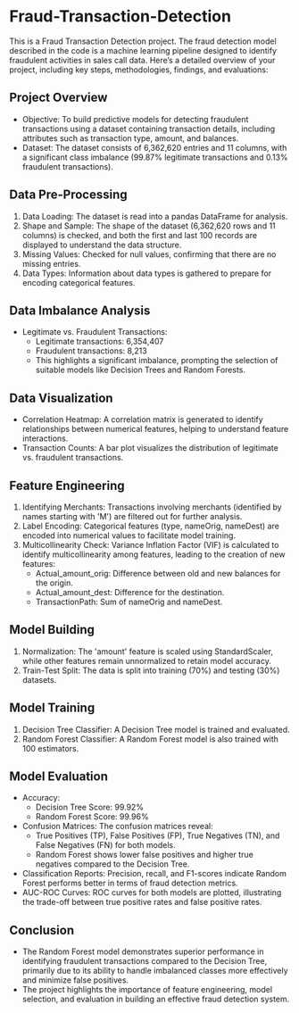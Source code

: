 # Fraud-Transaction-Detection
This is a Fraud Transaction Detection project. The fraud detection model described in the code is a machine learning pipeline designed to identify fraudulent activities in sales call data. Here’s a detailed overview of your project, including key steps, methodologies, findings, and evaluations:

## Project Overview <br>
* Objective: To build predictive models for detecting fraudulent transactions using a dataset containing transaction details, including attributes such as transaction type, amount, and balances.<br>
* Dataset: The dataset consists of 6,362,620 entries and 11 columns, with a significant class imbalance (99.87% legitimate transactions and 0.13% fraudulent transactions). <br>

## Data Pre-Processing <br>
1. Data Loading: The dataset is read into a pandas DataFrame for analysis. <br>
2. Shape and Sample: The shape of the dataset (6,362,620 rows and 11 columns) is checked, and both the first and last 100 records are displayed to understand the data structure. <br>
3. Missing Values: Checked for null values, confirming that there are no missing entries. <br>
4. Data Types: Information about data types is gathered to prepare for encoding categorical features. <br>

## Data Imbalance Analysis <br>
* Legitimate vs. Fraudulent Transactions: <br>
  * Legitimate transactions: 6,354,407 <br>
  * Fraudulent transactions: 8,213 <br>
  * This highlights a significant imbalance, prompting the selection of suitable models like Decision Trees and Random Forests. <br>
  
## Data Visualization <br>
* Correlation Heatmap: A correlation matrix is generated to identify relationships between numerical features, helping to understand feature interactions. <br>
* Transaction Counts: A bar plot visualizes the distribution of legitimate vs. fraudulent transactions. <br>

## Feature Engineering <br>
1. Identifying Merchants: Transactions involving merchants (identified by names starting with 'M') are filtered out for further analysis. <br>
2. Label Encoding: Categorical features (type, nameOrig, nameDest) are encoded into numerical values to facilitate model training. <br>
3. Multicollinearity Check: Variance Inflation Factor (VIF) is calculated to identify multicollinearity among features, leading to the creation of new features: <br>
   * Actual_amount_orig: Difference between old and new balances for the origin. <br>
   * Actual_amount_dest: Difference for the destination. <br>
   * TransactionPath: Sum of nameOrig and nameDest. <br>
   
## Model Building <br>
1. Normalization: The 'amount' feature is scaled using StandardScaler, while other features remain unnormalized to retain model accuracy. <br>
2. Train-Test Split: The data is split into training (70%) and testing (30%) datasets. <br>

## Model Training <br>
1. Decision Tree Classifier: A Decision Tree model is trained and evaluated. <br>
2. Random Forest Classifier: A Random Forest model is also trained with 100 estimators. <br>

## Model Evaluation <br>
* Accuracy: <br>
  * Decision Tree Score: 99.92% <br>
  * Random Forest Score: 99.96% <br>
* Confusion Matrices: The confusion matrices reveal: <br>
  * True Positives (TP), False Positives (FP), True Negatives (TN), and False Negatives (FN) for both models. <br>
  * Random Forest shows lower false positives and higher true negatives compared to the Decision Tree. <br>
* Classification Reports: Precision, recall, and F1-scores indicate Random Forest performs better in terms of fraud detection metrics. <br>
* AUC-ROC Curves: ROC curves for both models are plotted, illustrating the trade-off between true positive rates and false positive rates. <br>

## Conclusion <br>
* The Random Forest model demonstrates superior performance in identifying fraudulent transactions compared to the Decision Tree, primarily due to its ability to handle imbalanced classes more effectively and minimize false positives. <br>
* The project highlights the importance of feature engineering, model selection, and evaluation in building an effective fraud detection system. <br>
